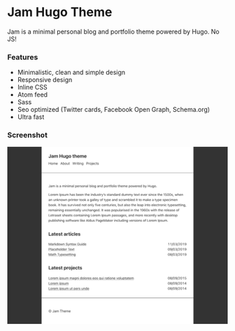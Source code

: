 # Jam Hugo Theme

Jam is a minimal personal blog and portfolio theme powered by Hugo. No JS!

### Features

- Minimalistic, clean and simple design
- Responsive design
- Inline CSS
- Atom feed
- Sass
- Seo optimized (Twitter cards, Facebook Open Graph, Schema.org)
- Ultra fast

### Screenshot

![Screenshot](screenshot.png)